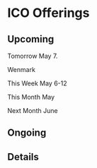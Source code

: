 # ICO Offerings
## Upcoming

Tomorrow May 7. 

Wenmark

This Week May 6-12

This Month May

Next Month June

## Ongoing

## Details

